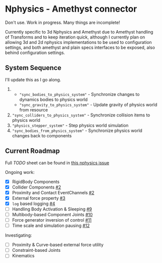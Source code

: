 # Nphysics - Amethyst connector

Don't use. Work in progress. Many things are incomplete!

Currently specific to 3d Nphysics and Amethyst due to Amethyst handling of Transforms and to keep iteration quick,
although I currently plan on allowing 3d and 2d nphysics implementations to be used to configuration settings, and
both amethyst and plain specs interfaces to be exposed, also behind configuration settings.

## System Sequence

I'll update this as I go along.

1.
    - `"sync_bodies_to_physics_system"` - Synchronize changes to dynamics bodies to physics world
    - `"sync_gravity_to_physics_system"` - Update gravity of physics world from resource
1. `"sync_colliders_to_physics_system"` - Synchronize collision items to physics world
1. `"physics_stepper_system"` - Step physics world simulation
1. `"sync_bodies_from_physics_system"` - Synchronize physics world changes back to components


## Current Roadmap

Full *TODO* sheet can be found in [this nphysics issue][todo]

Ongoing work:

- [x] RigidBody Components
- [x] Collider Components [#2]
- [x] Proximity and Contact EventChannels [#2]
- [x] External force property [#3]
- [x] `log` based logging [#4]
- [ ] Handling Body Activation & Sleeping [#9]
- [ ] Multibody-based Component Joints [#10]
- [ ] Force generator inversion of control [#11]
- [ ] Time scale and simulation pausing [#12]

Investigating:

- [ ] Proximity & Curve-based external force utility
- [ ] Constraint-based Joints
- [ ] Kinematics

[todo]: https://github.com/rustsim/nphysics/issues/149
[#2]: https://github.com/distransient/nphysics-ecs-dumb/pull/2
[#3]: https://github.com/distransient/nphysics-ecs-dumb/pull/3
[#4]: https://github.com/distransient/nphysics-ecs-dumb/pull/4
[#9]: https://github.com/distransient/nphysics-ecs-dumb/issues/9
[#10]: https://github.com/distransient/nphysics-ecs-dumb/issues/10
[#11]: https://github.com/distransient/nphysics-ecs-dumb/issues/11
[#12]: https://github.com/distransient/nphysics-ecs-dumb/issues/12
